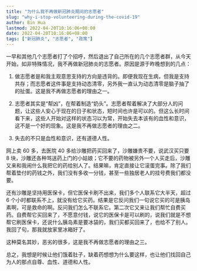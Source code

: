 ```yaml
---
title: "为什么我不再做新冠肺炎期间的志愿者"
slug: "why-i-stop-volunteering-during-the-covid-19"
author: Bin Hua
lastmod: 2022-04-20T10:16:06+08:00
date: 2022-04-20T10:16:06+08:00
tags: ["新冠肺炎", "志愿者", "政策"]
---
```


一早和其他几个志愿者打了个招呼，然后退出了自己所在的几个志愿者群，从今天开始，如非特殊情况，我不再做新冠肺炎的志愿者。原因是源于昨晚想到的几点：

1. 做志愿者是和我主观意思支持的方向是违背的。即便我现在生病，但我是支持共存；而志愿者这件事是支持动态清零，另外我一直认为动态清零是脑子抽了的扯蛋。这是我不再做志愿者的理由之一。

2. 志愿者其实是“帮凶”，在帮着制造“奶头”。志愿者帮着解决了大部分人的问题，让这些人安心于现在的日子和状态，短时间也许是可以的。但这么长时间看下来，这些人开始对这样的状态习以为常，开始失去本该有的血性和意识，这不是一个好的现象。这是我不再做志愿者的理由之二。

3. 失去的不只是血性和意识，还有道德人性。

网上卖 60 多，去医院 40 多给沙雕把药买回来了，沙雕嫌贵不要，说武汉买只要 8 块，沙雕还各种骂送药上门的小姑娘；它不要的药物被另外一个人买走后，沙雕又来和我闹什么我把它的药给别人了。结果嘛，肯定直接让它滚蛋完事。除了我们帮着垫付的药钱之外，我们没有多收一分钱，甚至一些独居老人的挂号费我们都没要。

还有沙雕是坚持用医保卡，但它医保卡刷不出来，我们多个人联系它大半天，超过 6 个小时都联系不上，就没有给它买药。结果是它反问我们一句说它买的可是胰岛素啊，可是救命的啊。反问我们怎么不联系它。第二次它又来让我们帮忙自费买药。自费帮它买回来了，不愿意付钱，说它的医保卡是可以刷的，说我们就是不想帮它刷医保卡，还说什么胰岛素是要冰袋的，我们买都买回来了，也给不了别人。我回了句，那我就放家里冰箱好了。

这种莫名其妙，恶劣的很多，这是我不再做志愿者的理由之三。

总之，我想是时候让他们饿着肚子，缺着药想想为什么要这样，也让他们找回自己为人的那点自尊、血性、道德和人性。